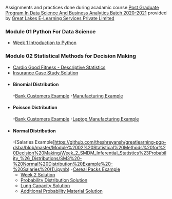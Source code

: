Assignments and practices done during acadamic course <a href="https://www.greatlearning.in/pg-program-dsba">Post Graduate Program In Data Science And Business Analytics Batch 2020-2021</a> provided by <a href="www.greatlearning.com">Great Lakes E-Learning Services Private Limited</a>

### Module 01 Python For Data Science
-  [Week 1 Introduction to Python](https://nbviewer.jupyter.org/github/theshreyansh/greatlearning-pgp-dsba/blob/master/Module%2001%20Python%20For%20Data%20Science/Week_1_Python_For_Data_Science_Into_To_Python/Week_1_Intro_To_Python.ipynb)

### Module 02 Statistical Methods for Decision Making
-  [Cardio Good Fitness - Descriptive Statistics](https://github.com/theshreyansh/greatlearning-pgp-dsba/blob/master/Module%2002%20Statistical%20Methods%20for%20Decision%20Making/Week_1_SMDM_Descriptive_Statistics/CardioGoodFitness%20-%20Descriptive%20Statistics%20(2).ipynb)
-  [Insurance Case Study Solution](https://github.com/theshreyansh/greatlearning-pgp-dsba/blob/master/Module%2002%20Statistical%20Methods%20for%20Decision%20Making/Week_1_SMDM_Descriptive_Statistics/Insurance%20Case%20Study_Solution.ipynb)
-  #### Binomial Distribution
	-[Bank Customers Example](https://github.com/theshreyansh/greatlearning-pgp-dsba/blob/master/Module%2002%20Statistical%20Methods%20for%20Decision%20Making/Week_2_SMDM_Inferential_Statistics%23Probability_%26_Distributions/SM3%20-%20Binomial%20Distribution%20Example%20-%20Bank%20Customers%20(1).ipynb)
	-[Manufacturing Example](https://github.com/theshreyansh/greatlearning-pgp-dsba/blob/master/Module%2002%20Statistical%20Methods%20for%20Decision%20Making/Week_2_SMDM_Inferential_Statistics%23Probability_%26_Distributions/SM3%20-%20Binomial%20Distribution%20Example%20-%20Manufacturing%20(1).ipynb )
-  #### Poisson Distribution
	-[Bank Customers Example](https://github.com/theshreyansh/greatlearning-pgp-dsba/blob/master/Module%2002%20Statistical%20Methods%20for%20Decision%20Making/Week_2_SMDM_Inferential_Statistics%23Probability_%26_Distributions/SM3%20-%20Poisson%20Distribution%20Example%20-%20Bank%20Customer%20Footfall%20Analysis%20(1).ipynb)
	-[Laptop Manufacturing Example](https://github.com/theshreyansh/greatlearning-pgp-dsba/blob/master/Module%2002%20Statistical%20Methods%20for%20Decision%20Making/Week_2_SMDM_Inferential_Statistics%23Probability_%26_Distributions/SM3%20-%20Poisson%20Distribution%20Example%20-%20Laptop%20Defects%20Analysis%20(1).ipynb)
-  #### Normal Distribution
	-[Salaries Example]https://github.com/theshreyansh/greatlearning-pgp-dsba/blob/master/Module%2002%20Statistical%20Methods%20for%20Decision%20Making/Week_2_SMDM_Inferential_Statistics%23Probability_%26_Distributions/SM3%20-%20Normal%20Distribution%20Example%20-%20Salaries%20(1).ipynb)
	-[Cereal Packs Example](https://github.com/theshreyansh/greatlearning-pgp-dsba/blob/master/Module%2002%20Statistical%20Methods%20for%20Decision%20Making/Week_2_SMDM_Inferential_Statistics%23Probability_%26_Distributions/SM3%20-%20Normal%20Distribution%20Example%20-%20Cereal%20Packs-Copy1%20(1).ipynb)
    -  [Week 2 Solution](https://github.com/theshreyansh/greatlearning-pgp-dsba/blob/master/Module%2002%20Statistical%20Methods%20for%20Decision%20Making/Week_2_SMDM_Inferential_Statistics%23Probability_%26_Distributions/SMDM%20Week-2%20Solution%20.ipynb)
    -  [Probability Distribution Solution](https://github.com/theshreyansh/greatlearning-pgp-dsba/blob/master/Module%2002%20Statistical%20Methods%20for%20Decision%20Making/Week_2_SMDM_Inferential_Statistics%23Probability_%26_Distributions/Probability%20Distributions_Solutions.ipynb)
    -  [Lung Capacity Solution](https://github.com/theshreyansh/greatlearning-pgp-dsba/blob/master/Module%2002%20Statistical%20Methods%20for%20Decision%20Making/Week_2_SMDM_Inferential_Statistics%23Probability_%26_Distributions/Lung%20Capacity%20-%20Solutions.ipynb )
    -  [Additional Probability Material Solution](https://github.com/theshreyansh/greatlearning-pgp-dsba/blob/master/Module%2002%20Statistical%20Methods%20for%20Decision%20Making/Week_2_SMDM_Inferential_Statistics%23Probability_%26_Distributions/Additional%20Probability%20Material%20Solution%20Code.ipynb)

